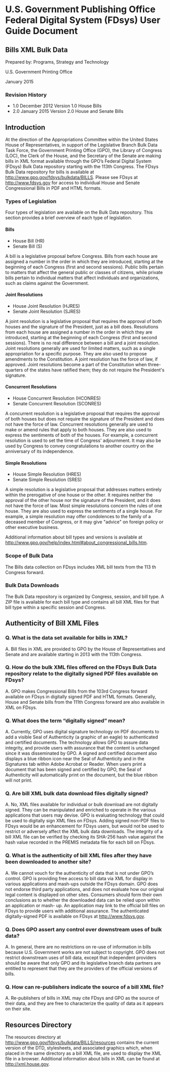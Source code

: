 U.S. Government Publishing Office Federal Digital System (FDsys) User Guide Document
==================================================================================

## Bills XML Bulk Data

Prepared by: Programs, Strategy and Technology

U.S. Government Printing Office

January 2015

### Revision History

- 1.0 December 2012 Version 1.0
  House Bills
- 2.0 January 2015 Version 2.0
  House and Senate Bills

## Introduction

At the direction of the Appropriations Committee within the United States House of
Representatives, in support of the Legislative Branch Bulk Data Task Force, the Government
Printing Office (GPO), the Library of Congress (LOC), the Clerk of the House, and the Secretary
of the Senate are making bills in XML format available through the GPO’s Federal Digital
System (FDsys) Bulk Data repository starting with the 113th Congress. The FDsys Bulk Data
repository for bills is available at <http://www.gpo.gov/fdsys/bulkdata/BILLS>. Please see FDsys
at <http://www.fdsys.gov> for access to individual House and Senate Congressional Bills in PDF
and HTML formats.

### Types of Legislation

Four types of legislation are available on the Bulk Data repository. This section provides a brief
overview of each type of legislation.

#### Bills

 - House Bill (HR)
 - Senate Bill (S)

A bill is a legislative proposal before Congress. Bills from each house are assigned a number in
the order in which they are introduced, starting at the beginning of each Congress (first and
second sessions). Public bills pertain to matters that affect the general public or classes of
citizens, while private bills pertain to individual matters that affect individuals and organizations,
such as claims against the Government.

#### Joint Resolutions

 - House Joint Resolution (HJRES)
 - Senate Joint Resolution (SJRES)

A joint resolution is a legislative proposal that requires the approval of both houses and the
signature of the President, just as a bill does. Resolutions from each house are assigned a number
in the order in which they are introduced, starting at the beginning of each Congress (first and
second sessions). There is no real difference between a bill and a joint resolution. Joint
resolutions generally are used for limited matters, such as a single appropriation for a specific
purpose. They are also used to propose amendments to the Constitution. A joint resolution has
the force of law, if approved. Joint resolutions become a part of the Constitution when three-
quarters of the states have ratified them; they do not require the President's signature.


#### Concurrent Resolutions

 - House Concurrent Resolution (HCONRES)
 - Senate Concurrent Resolution (SCONRES)

A concurrent resolution is a legislative proposal that requires the approval of both houses but
does not require the signature of the President and does not have the force of law. Concurrent
resolutions generally are used to make or amend rules that apply to both houses. They are also
used to express the sentiments of both of the houses. For example, a concurrent resolution is used
to set the time of Congress' adjournment. It may also be used by Congress to convey
congratulations to another country on the anniversary of its independence.

#### Simple Resolutions

 - House Simple Resolution (HRES)
 - Senate Simple Resolution (SRES)

A simple resolution is a legislative proposal that addresses matters entirely within the prerogative
of one house or the other. It requires neither the approval of the other house nor the signature of
the President, and it does not have the force of law. Most simple resolutions concern the rules of
one house. They are also used to express the sentiments of a single house. For example, a simple
resolution may offer condolences to the family of a deceased member of Congress, or it may
give "advice" on foreign policy or other executive business.

Additional information about bill types and versions is available at
<http://www.gpo.gov/help/index.html#about_congressional_bills.htm>.

### Scope of Bulk Data

The Bills data collection on FDsys includes XML bill texts from the 113 th Congress forward.

### Bulk Data Downloads

The Bulk Data repository is organized by Congress, session, and bill type. A ZIP file is available
for each bill type and contains all bill XML files for that bill type within a specific session and
Congress.

## Authenticity of Bill XML Files

### Q. What is the data set available for bills in XML?

A. Bill files in XML are provided to GPO by the House of Representatives and Senate and are
available starting in 2013 with the 113th Congress.

### Q. How do the bulk XML files offered on the FDsys Bulk Data repository relate to the digitally signed PDF files available on FDsys?

A. GPO makes Congressional Bills from the 103rd Congress forward available on FDsys in
digitally signed PDF and HTML formats. Generally, House and Senate bills from the 111th
Congress forward are also available in XML on FDsys.

### Q. What does the term “digitally signed” mean?

A. Currently, GPO uses digital signature technology on PDF documents to add a visible Seal of
Authenticity (a graphic of an eagle) to authenticated and certified documents. The technology
allows GPO to assure data integrity, and provide users with assurance that the content is
unchanged since it was disseminated by GPO. A signed and certified document also displays a
blue ribbon icon near the Seal of Authenticity and in the Signatures tab within Adobe Acrobat or
Reader. When users print a document that has been signed and certified by GPO, the Seal of
Authenticity will automatically print on the document, but the blue ribbon will not print.

### Q. Are bill XML bulk data download files digitally signed?

A. No, XML files available for individual or bulk download are not digitally signed. They can be
manipulated and enriched to operate in the various applications that users may devise. GPO is
evaluating technology that could be used to digitally sign XML files on FDsys. Adding signed
non-PDF files to FDsys would be an enhancement for FDsys users, but would not be used to
restrict or adversely affect the XML bulk data downloads. The integrity of a bill XML file can be
verified by checking its SHA-256 hash value against the hash value recorded in the PREMIS
metadata file for each bill on FDsys.

### Q. What is the authenticity of bill XML files after they have been downloaded to another site?

A. We cannot vouch for the authenticity of data that is not under GPO’s control. GPO is
providing free access to bill data via XML for display in various applications and mash-ups
outside the FDsys domain. GPO does not endorse third party applications, and does not evaluate
how our original legal content is displayed on other sites. Consumers should form their own
conclusions as to whether the downloaded data can be relied upon within an application or mash-
up. An application may link to the official bill files on FDsys to provide users with additional
assurance. The authenticated digitally-signed PDF is available on FDsys at
<http://www.fdsys.gov>.

### Q. Does GPO assert any control over downstream uses of bulk data?

A. In general, there are no restrictions on re-use of information in bills because U.S.
Government works are not subject to copyright. GPO does not restrict downstream uses of bill
data, except that independent providers should be aware that only GPO and its legislative
branch data partners are entitled to represent that they are the providers of the official versions of
bills.

### Q. How can re-publishers indicate the source of a bill XML file?

A. Re-publishers of bills in XML may cite FDsys and GPO as the source of their data, and they are free to characterize the quality of data as it appears on their site.

## Resources Directory

The resources directory at <http://www.gpo.gov/fdsys/bulkdata/BILLS/resources> contains the
current version of the DTD, stylesheets, and associated graphics which, when placed in the same
directory as a bill XML file, are used to display the XML file in a browser. Additional
information about bills in XML can be found at <http://xml.house.gov>.

